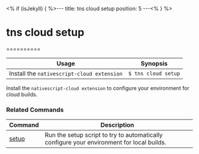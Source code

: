 <% if (isJekyll) { %>---
title: tns cloud setup
position: 5
---<% } %>
# tns cloud setup
==========

Usage | Synopsis
------|-------
Install the `nativescript-cloud extension` | `$ tns cloud setup`

Install the `nativescript-cloud extension` to configure your environment for cloud builds.

### Related Commands

Command | Description
----------|----------
[setup](setup.html) | Run the setup script to try to automatically configure your environment for local builds.